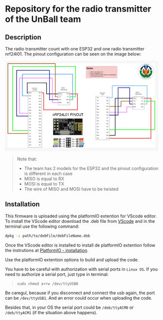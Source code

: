 # Repository for the radio transmitter of the UnBall team

## Description 

The radio transmitter count with one ESP32 and one radio transmitter nrf24l01. The pinout configuration can be seen on the image below: 

![Pinout configuration Radio Transmitter NRF24L01 plus ESP32](/documentationImages/pinout-config.jpeg)

> Note that:
> - The team has 2 models for the ESP32 and the pinout configuration is different in each case
> - MISO is equal to RX
> - MOSI is equal to TX
> - The wire of MISO and MOSI have to be twisted
## Installation

This firmware is uploaded using the platformIO extention for VScode editor.
To install the VScode editor download the .deb file from [VScode](https://code.visualstudio.com/) and in the terminal use the following command: 
```bash
dpkg -i path/to/debFile/debFileName.deb 
```

Once the VScode editor is installed to install de platformIO extention follow the instrutions at [PlatformIO - installation](https://platformio.org/install/ide?install=vscode).

Use the platformIO extention options to build and upload the code.

You have to be careful with authorization with serial ports in ``Linux OS``. If you need to authorize a serial port, just type in terminal: 

> ```
> sudo chmod a+rw /dev/ttyUSB0
> ```

Be caregul, because if you disconnect and connect the usb again, the port can be ```/dev/ttyUSB1```. And an error could occur when uploading the code. 

Besides that, in your OS the serial port could be ```/deb/ttyACM0``` or ```/deb/ttyACM1``` (if the situation above happens). 



